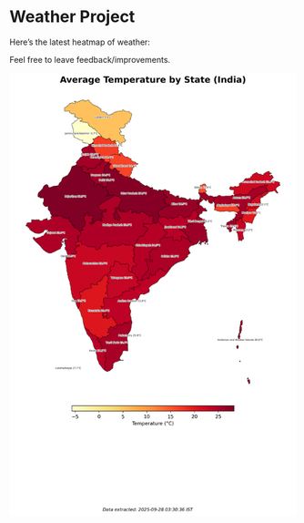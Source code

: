 # Weather Project

Here’s the latest heatmap of weather:

Feel free to leave feedback/improvements.

![India Heatmap](docs/assets/india_heatmap.png?v=D85E86)
